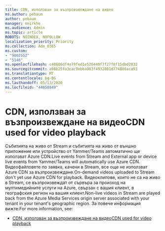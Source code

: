 ```yaml
---
title: CDN, използван за възпроизвеждане на видео
ms.author: pebaum
author: pebaum
manager: mnirkhe
ms.audience: Admin
ms.topic: article
ROBOTS: NOINDEX, NOFOLLOW
localization_priority: Priority
ms.collection: Adm_O365
ms.custom:
- "9002552"
- "5146"
ms.openlocfilehash: c40606df4a79fed1e526440f7f27f8f15dbd2032
ms.sourcegitcommit: a98b25fa3cac9ebba983f4932881d774880aca93
ms.translationtype: MT
ms.contentlocale: bg-BG
ms.lasthandoff: 05/13/2020
ms.locfileid: "44058849"
---
```

# <a name="cdn-used-for-video-playback"></a><span data-ttu-id="9c2c1-102">CDN, използван за възпроизвеждане на видео</span><span class="sxs-lookup"><span data-stu-id="9c2c1-102">CDN used for video playback</span></span>

<span data-ttu-id="9c2c1-103">Събитията на живо от Stream и събитията на живо от външно приложение или устройство от Yammer/Teams автоматично ще използват Azure CDN.</span><span class="sxs-lookup"><span data-stu-id="9c2c1-103">Live events from Stream and External app or device live events from Yammer/Teams will automatically use Azure CDN.</span></span> <span data-ttu-id="9c2c1-104">Видеофайловете по заявка, качени в Stream, все още не използват Azure CDN за възпроизвеждане.</span><span class="sxs-lookup"><span data-stu-id="9c2c1-104">On-demand videos uploaded to Stream don't yet use Azure CDN for playback.</span></span> <span data-ttu-id="9c2c1-105">Видеоклипове, които не са на живо в Stream, се възпроизвеждат от сървъра за произход на мултимедийните услуги на Azure, свързан с вашия клиент, в географския регион на вашия клиент.</span><span class="sxs-lookup"><span data-stu-id="9c2c1-105">Non-live videos in Stream are played back from the Azure Media Services origin server associated with your tenant in your tenant's geographic region.</span></span> <span data-ttu-id="9c2c1-106">За повече информация вижте:</span><span class="sxs-lookup"><span data-stu-id="9c2c1-106">For more information, see:</span></span>

- [<span data-ttu-id="9c2c1-107">CDN, използван за възпроизвеждане на видео</span><span class="sxs-lookup"><span data-stu-id="9c2c1-107">CDN used for video playback</span></span>](https://docs.microsoft.com/stream/network-overview#cdn-used-for-video-playback)
